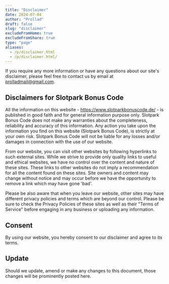 ```yaml
---
title: "Disclaimer"
date: 2024-07-04
author: "Prollad"
draft: false
slug: "disclaimer"
excludeFromHome: true
excludeFromShare: true
type: "page"
aliases:
  - /p/disclaimer.html
  - /p/disclaimer.html/
---
```


If you require any more information or have any questions about our site's disclaimer, please feel free to contact us by email at prolladmail@gmail.com.

## Disclaimers for Slotpark Bonus Code

All the information on this website - https://www.slotparkbonuscode.de/ - is published in good faith and for general information purpose only. Slotpark Bonus Code does not make any warranties about the completeness, reliability and accuracy of this information. Any action you take upon the information you find on this website (Slotpark Bonus Code), is strictly at your own risk. Slotpark Bonus Code will not be liable for any losses and/or damages in connection with the use of our website.

From our website, you can visit other websites by following hyperlinks to such external sites. While we strive to provide only quality links to useful and ethical websites, we have no control over the content and nature of these sites. These links to other websites do not imply a recommendation for all the content found on these sites. Site owners and content may change without notice and may occur before we have the opportunity to remove a link which may have gone 'bad'.

Please be also aware that when you leave our website, other sites may have different privacy policies and terms which are beyond our control. Please be sure to check the Privacy Policies of these sites as well as their "Terms of Service" before engaging in any business or uploading any information.

## Consent

By using our website, you hereby consent to our disclaimer and agree to its terms.

## Update

Should we update, amend or make any changes to this document, those changes will be prominently posted here.